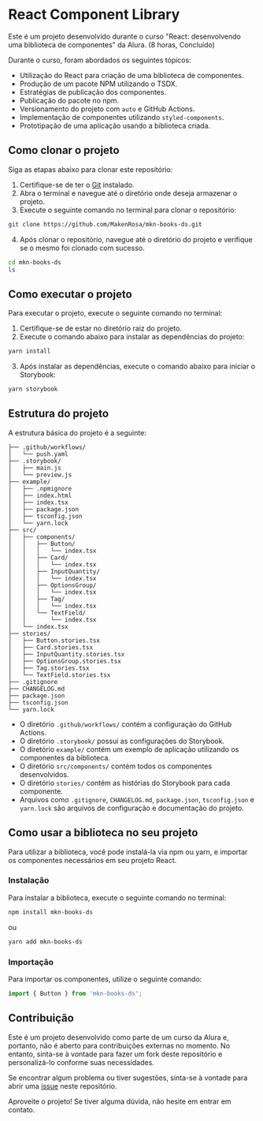 # React Component Library

Este é um projeto desenvolvido durante o curso "React: desenvolvendo uma biblioteca de componentes" da Alura. (8 horas, Concluído)

Durante o curso, foram abordados os seguintes tópicos:
- Utilização do React para criação de uma biblioteca de componentes.
- Produção de um pacote NPM utilizando o TSDX.
- Estratégias de publicação dos componentes.
- Publicação do pacote no npm.
- Versionamento do projeto com `auto` e GitHub Actions.
- Implementação de componentes utilizando `styled-components`.
- Prototipação de uma aplicação usando a biblioteca criada.

## Como clonar o projeto

Siga as etapas abaixo para clonar este repositório:

1. Certifique-se de ter o [Git](https://git-scm.com/) instalado.
3. Abra o terminal e navegue até o diretório onde deseja armazenar o projeto.
3. Execute o seguinte comando no terminal para clonar o repositório:

```bash
git clone https://github.com/MakenRosa/mkn-books-ds.git
```

4. Após clonar o repositório, navegue até o diretório do projeto e verifique se o mesmo foi clonado com sucesso.

```bash
cd mkn-books-ds
ls
```

## Como executar o projeto

Para executar o projeto, execute o seguinte comando no terminal:

1. Certifique-se de estar no diretório raiz do projeto.
2. Execute o comando abaixo para instalar as dependências do projeto:

```bash
yarn install
```

3. Após instalar as dependências, execute o comando abaixo para iniciar o Storybook:

```bash
yarn storybook
```

## Estrutura do projeto

A estrutura básica do projeto é a seguinte:

```mkn-books-ds
├── .github/workflows/
│   └── push.yaml
├── .storybook/
│   ├── main.js
│   └── preview.js
├── example/
│   ├── .npmignore
│   ├── index.html
│   ├── index.tsx
│   ├── package.json
│   ├── tsconfig.json
│   └── yarn.lock
├── src/
│   ├── components/
│   │   ├── Button/
│   │   │   └── index.tsx
│   │   ├── Card/
│   │   │   └── index.tsx
│   │   ├── InputQuantity/
│   │   │   └── index.tsx
│   │   ├── OptionsGroup/
│   │   │   └── index.tsx
│   │   ├── Tag/
│   │   │   └── index.tsx
│   │   └── TextField/
│   │       └── index.tsx
│   └── index.tsx
├── stories/
│   ├── Button.stories.tsx
│   ├── Card.stories.tsx
│   ├── InputQuantity.stories.tsx
│   ├── OptionsGroup.stories.tsx
│   ├── Tag.stories.tsx
│   └── TextField.stories.tsx
├── .gitignore
├── CHANGELOG.md
├── package.json
├── tsconfig.json
└── yarn.lock
```

- O diretório `.github/workflows/` contém a configuração do GitHub Actions.
- O diretório `.storybook/` possui as configurações do Storybook.
- O diretório `example/` contém um exemplo de aplicação utilizando os componentes da biblioteca.
- O diretório `src/components/` contém todos os componentes desenvolvidos.
- O diretório `stories/` contém as histórias do Storybook para cada componente.
- Arquivos como `.gitignore`, `CHANGELOG.md`, `package.json`, `tsconfig.json` e `yarn.lock` são arquivos de configuração e documentação do projeto.

## Como usar a biblioteca no seu projeto

Para utilizar a biblioteca, você pode instalá-la via npm ou yarn, e importar os componentes necessários em seu projeto React.

### Instalação

Para instalar a biblioteca, execute o seguinte comando no terminal:

```bash
npm install mkn-books-ds
```

ou

```bash
yarn add mkn-books-ds
```

### Importação

Para importar os componentes, utilize o seguinte comando:

```javascript
import { Button } from 'mkn-books-ds';
```

## Contribuição

Este é um projeto desenvolvido como parte de um curso da Alura e, portanto, não é aberto para contribuições externas no momento. No entanto, sinta-se à vontade para fazer um fork deste repositório e personalizá-lo conforme suas necessidades.

Se encontrar algum problema ou tiver sugestões, sinta-se à vontade para abrir uma [issue](https://github.com/MakenRosa/mkn-books-ds/issues) neste repositório.

Aproveite o projeto! Se tiver alguma dúvida, não hesite em entrar em contato.